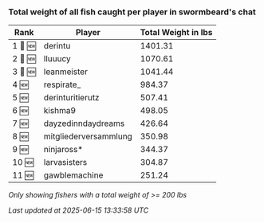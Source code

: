 ### Total weight of all fish caught per player in swormbeard's chat
| Rank | Player | Total Weight in lbs |
|------|--------|---------|
| 1 🥇 🆕 | derintu | 1401.31 |
| 2 🥈 🆕 | lluuucy | 1070.61 |
| 3 🥉 🆕 | leanmeister | 1041.44 |
| 4 🆕 | respirate_ | 984.37 |
| 5 🆕 | derinturitierutz | 507.41 |
| 6 🆕 | kishma9 | 498.05 |
| 7 🆕 | dayzedinndaydreams | 426.64 |
| 8 🆕 | mitgliederversammlung | 350.98 |
| 9 🆕 | ninjaross* | 344.37 |
| 10 🆕 | larvasisters | 304.87 |
| 11 🆕 | gawblemachine | 251.24 |

_Only showing fishers with a total weight of >= 200 lbs_

_Last updated at 2025-06-15 13:33:58 UTC_